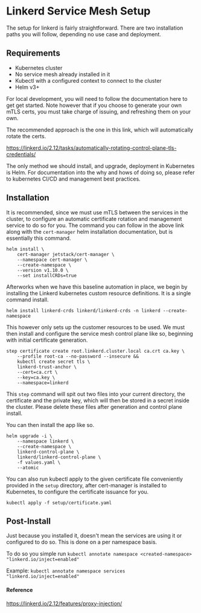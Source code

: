# Linkerd Service Mesh Setup

The setup for linkerd is fairly straightforward. There are two installation paths you will follow, depending no use case and deployment.

## Requirements
- Kubernetes cluster
- No service mesh already installed in it
- Kubectl with a configured context to connect to the cluster
- Helm v3+

For local development, you will need to follow the documentation here to get get started. Note however that if you choose to generate your own mTLS certs, you must take charge of issuing, and refreshing them on your own.

The recommended approach is the one in this link, which will automatically rotate the certs.

https://linkerd.io/2.12/tasks/automatically-rotating-control-plane-tls-credentials/

The only method we should install, and upgrade, deployment in Kubernetes is Helm. For documentation into the why and hows of doing so, please refer to kubernetes CI/CD and management best practices.

## Installation

It is recommended, since we must use mTLS between the services in the cluster, to configure an automatic certificate rotation and management service to do so for you. The command you can follow in the above link along with the `cert-manager` helm installation documentation, but is essentially this command.

```
helm install \
    cert-manager jetstack/cert-manager \
    --namespace cert-manager \
    --create-namespace \
    --version v1.10.0 \
    --set installCRDs=true
```
Afterworks when we have this baseline automation in place, we begin by installing the Linkerd kubernetes custom resource definitions. It is a single command install.

```
helm install linkerd-crds linkerd/linkerd-crds -n linkerd --create-namespace 
```

This however only sets up the customer resources to be used. We must then install and configure the service mesh control plane like so, beginning with initial certificate generation.

```
step certificate create root.linkerd.cluster.local ca.crt ca.key \
    --profile root-ca --no-password --insecure &&
    kubectl create secret tls \
    linkerd-trust-anchor \
    --cert=ca.crt \
    --key=ca.key \
    --namespace=linkerd
```

This `step` command will spit out two files into your current directory, the certificate and the private key, which will then be stored in a secret inside the cluster. Please delete these files after generation and control plane install.

You can then install the app like so.

```
helm upgrade -i \
    --namespace linkerd \
    --create-namespace \
    linkerd-control-plane \
    linkerd/linkerd-control-plane \
    -f values.yaml \
    --atomic
```

You can also run kubectl apply to the given certificate file conveniently provided in the `setup` directory, after cert-manager is installed to Kubernetes, to configure the certificate issuance for you.

`kubectl apply -f setup/certificate.yaml`

## Post-Install

Just because you installed it, doesn't mean the services are using it or configured to do so. This is done on a per namespace basis.

To do so you simple run `kubectl annotate namespace <created-namespace> "linkerd.io/inject=enabled"`

Example: `kubectl annotate namespace services "linkerd.io/inject=enabled"`

#### Reference
https://linkerd.io/2.12/features/proxy-injection/
